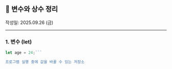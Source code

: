 ## 📘 변수와 상수 정리
작성일: 2025.09.26 (금)

---

### 1. 변수 (let)
```javascript
let age = 24;```

프로그램 실행 중에 값을 바꿀 수 있는 저장소

